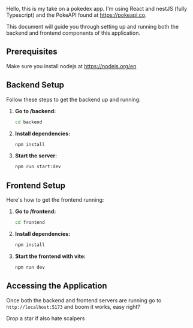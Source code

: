 
Hello, this is my take on a pokedex app. I'm using React and nestJS (fully Typescript) and the PokeAPI found at https://pokeapi.co.

This document will guide you through setting up and running both the backend and frontend components of this application.

## Prerequisites

Make sure you install nodejs at https://nodejs.org/en

## Backend Setup

Follow these steps to get the backend up and running:

1.  **Go to /backend:**
    ```bash
    cd backend
    ```

2.  **Install dependencies:**
    ```bash
    npm install
    ```

3.  **Start the server:**
    ```bash
    npm run start:dev
    ```
    
## Frontend Setup

Here's how to get the frontend running:

1.  **Go to /frontend:**
    ```bash
    cd frontend
    ```

2.  **Install dependencies:**
    ```bash
    npm install
    ```

3.  **Start the frontend with vite:**
    ```bash
    npm run dev
    ```

## Accessing the Application

Once both the backend and frontend servers are running go to `http://localhost:5173` and boom it works, easy right?

Drop a star if also hate scalpers
